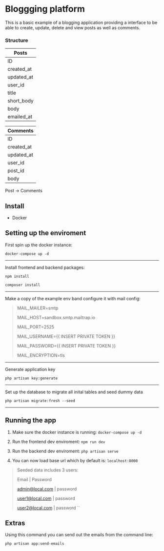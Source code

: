 # Bloggging platform

This is a basic example of a blogging application providing a interface to be able to create, update, delete and view posts as well as comments.


### Structure

|  Posts     |
|  --------  |
|    ID      |
| created_at |
| updated_at |
| user_id    |
| title      |
| short_body |
| body       |
| emailed_at |

|  Comments  |
|  --------  |
|    ID      |
| created_at |
| updated_at |
| user_id    |
| post_id    |
| body       |

Post
  -> Comments



## Install

- Docker

## Setting up the enviroment

First spin up the docker instance:

`docker-compose up -d`

---

Install frontend and backend packages:

`npm install`

`composer install`

---

Make a copy of the example env band configure it with mail config:

> MAIL_MAILER=smtp
>
> MAIL_HOST=sandbox.smtp.mailtrap.io
>
> MAIL_PORT=2525
>
> MAIL_USERNAME={{ INSERT PRIVATE TOKEN }}
>
> MAIL_PASSWORD={{ INSERT PRIVATE TOKEN }}
>
> MAIL_ENCRYPTION=tls

---

Generate application key

`php artisan key:generate`

---

Set up the database to migrate all inital tables and seed dummy data

`php artisan migrate:fresh --seed`

---


## Running the app

1. Make sure the docker instance is running:
`docker-compose up -d`

2. Run the frontend dev enviroment: `npm run dev`

3. Run the backend dev enviroment: `php artisan serve`

4. You can now load base url which by default is: `localhost:8000`

> Seeded data includes 3 users:
>
> Email | Password
> 
> admin@local.com | password
> 
> user1@local.com | password
> 
> user2@local.com | password
``


## Extras

Using this command you can send out the emails from the command line:

`php artisan app:send-emails`
